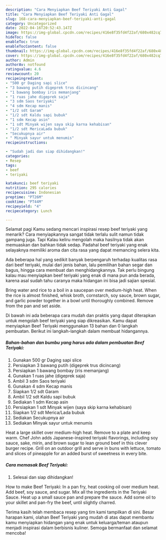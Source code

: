 ```yaml
---
description: "Cara Menyiapkan Beef Teriyaki Anti Gagal"
title: "Cara Menyiapkan Beef Teriyaki Anti Gagal"
slug: 168-cara-menyiapkan-beef-teriyaki-anti-gagal
category: Uncategorized
date: 2022-04-16T20:52:43.147Z
image: https://img-global.cpcdn.com/recipes/416e8f35fd4f22af/680x482cq70/beef-teriyaki-foto-resep-utama.jpg
hideToc: false
enableToc: true
enableTocContent: false
thumbnail: https://img-global.cpcdn.com/recipes/416e8f35fd4f22af/680x482cq70/beef-teriyaki-foto-resep-utama.jpg
cover: https://img-global.cpcdn.com/recipes/416e8f35fd4f22af/680x482cq70/beef-teriyaki-foto-resep-utama.jpg
author: Admin
authorAv: notfound
ratingvalue: 4.6
reviewcount: 20
recipeingredient:
- "500 gr Daging sapi slice"
- "3 bawang putih digeprek trus dicincang"
- "1 bawang bombay iris memanjang"
- "1 ruas jahe digeprek saja"
- "3 sdm Saos teriyaki"
- "4 sdm Kecap manis"
- "1/2 sdt Garam"
- "1/2 sdt Kaldu sapi bubuk"
- "1 sdm Kecap asin"
- "1 sdt Minyak wijen saya skip karna kehabisan"
- "1/2 sdt MericaLada bubuk"
- "Secukupnya air"
- " Minyak sayur untuk menumis"
recipeinstructions:

- "Sudah jadi dan siap dihidangkan!"
categories:
- Resep
tags:
- beef
- teriyaki

katakunci: beef teriyaki 
nutrition: 295 calories
recipecuisine: Indonesian
preptime: "PT26M"
cooktime: "PT44M"
recipeyield: "4"
recipecategory: Lunch

---
```



Selamat pagi Kamu sedang mencari inspirasi resep beef teriyaki yang menarik? Cara menyiapkannya sangat tidak terlalu sulit namun tidak gampang juga. Tapi Kalau keliru mengolah maka hasilnya tidak akan memuaskan dan bahkan tidak sedap. Padahal beef teriyaki yang enak selayaknya memiliki aroma dan cita rasa yang dapat memancing selera kita.


Ada beberapa hal yang sedikit banyak berpengaruh terhadap kualitas rasa dari beef teriyaki, mulai dari jenis bahan, lalu pemilihan bahan segar dan bagus, hingga cara membuat dan menghidangkannya. Tak perlu bingung kalau mau menyiapkan beef teriyaki yang enak di mana pun anda berada, karena asal sudah tahu caranya maka hidangan ini bisa jadi sajian spesial.

Bring water and rice to a boil in a saucepan over medium-high heat. When the rice is almost finished, whisk broth, cornstarch, soy sauce, brown sugar, and garlic powder together in a bowl until thoroughly combined. Remove from the pan and set aside.


Di bawah ini ada beberapa cara mudah dan praktis yang dapat diterapkan untuk mengolah beef teriyaki yang siap dikreasikan. Kamu dapat menyiapkan Beef Teriyaki menggunakan 13 bahan dan 0 langkah pembuatan. Berikut ini langkah-langkah dalam membuat hidangannya.

<!--inarticleads1-->

##### Bahan-bahan dan bumbu yang harus ada dalam pembuatan Beef Teriyaki:

1. Gunakan 500 gr Daging sapi slice
1. Persiapkan 3 bawang putih (digeprek trus dicincang)
1. Persiapkan 1 bawang bombay (iris memanjang)
1. Gunakan 1 ruas jahe (digeprek saja)
1. Ambil 3 sdm Saos teriyaki
1. Gunakan 4 sdm Kecap manis
1. Siapkan 1/2 sdt Garam
1. Ambil 1/2 sdt Kaldu sapi bubuk
1. Sediakan 1 sdm Kecap asin
1. Persiapkan 1 sdt Minyak wijen (saya skip karna kehabisan)
1. Siapkan 1/2 sdt Merica/Lada bubuk
1. Sediakan Secukupnya air
1. Sediakan  Minyak sayur untuk menumis


Heat a large skillet over medium-high heat. Remove to a plate and keep warm. Chef John adds Japanese-inspired teriyaki flavorings, including soy sauce, sake, mirin, and brown sugar to lean ground beef in this clever burger recipe. Grill on an outdoor grill and serve in buns with lettuce, tomato and slices of pineapple for an added burst of sweetness in every bite. 

<!--inarticleads2-->

##### Cara memasak Beef Teriyaki:


1. Selesai dan siap dihidangkan!

How to make Beef Teriyaki: In a pan fry, heat cooking oil over medium heat. Add beef, soy sauce, and sugar. Mix all the ingredients in the Teriyaki Sauce. Heat up a small sauce pan and prepare the sauce. Add some oil to your skillet and pan-fry the beef, until slightly charred. 

Terima kasih telah membaca resep yang tim kami tampilkan di sini. Besar harapan kami, olahan Beef Teriyaki yang mudah di atas dapat membantu kamu menyiapkan hidangan yang enak untuk keluarga/teman ataupun menjadi inspirasi dalam berbisnis kuliner. Semoga bermanfaat dan selamat mencoba!
